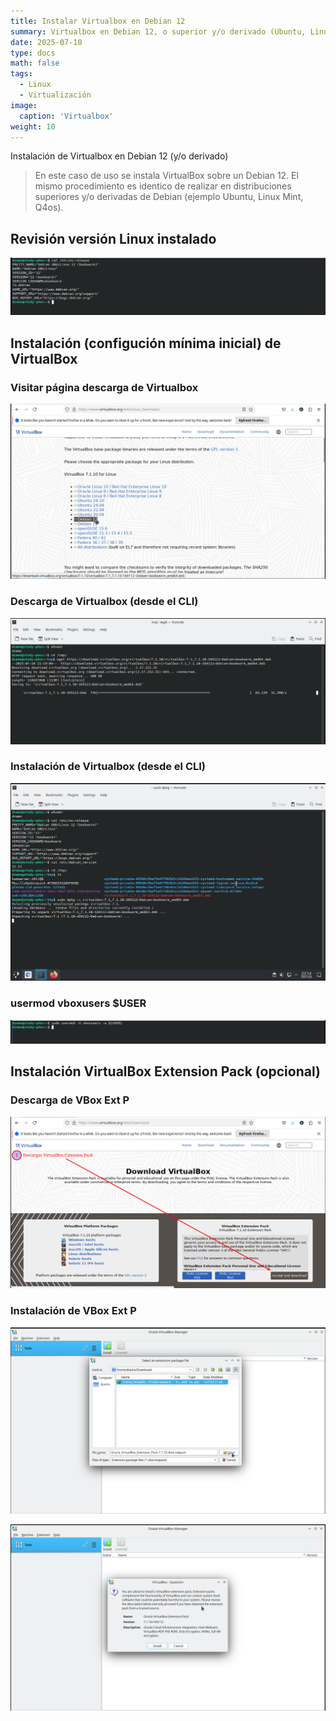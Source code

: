 ```yaml
---
title: Instalar Virtualbox en Debian 12
summary: Virtualbox en Debian 12, o superior y/o derivado (Ubuntu, Linux Mint, etc)
date: 2025-07-10
type: docs
math: false
tags:
  - Linux
  - Virtualización
image:
  caption: 'Virtualbox'
weight: 10
---
```


Instalación de Virtualbox en Debian 12 (y/o derivado)

> En este caso de uso se instala VirtualBox sobre un Debian 12. El mismo procedimiento es identico de realizar en distribuciones superiores y/o derivadas de Debian (ejemplo Ubuntu, Linux Mint, Q4os).
>

## Revisión versión Linux instalado

![revisión linux instalado en el sistema](selection_027.png)

## Instalación (configución mínima inicial) de VirtualBox

### Visitar página descarga de Virtualbox

![URL download Virtualbox](selection_028.png)

### Descarga de Virtualbox (desde el CLI)

![wget virtualbox .deb](selection_029.png)

### Instalación de Virtualbox (desde el CLI)

![instalar virtualbox (CLI >> dpkg)](virtualbox-install.png)

### usermod vboxusers $USER

![$USER al grupo vboxusers](selection_031.png)

## Instalación VirtualBox Extension Pack (opcional)

### Descarga de VBox Ext P

![Descargar VirtualBox Extension Pack - (CLI)](selection_033.png)

### Instalación de VBox Ext P

![Abrir/cargar instalador Vbox. Ext. P.](selection_036.png)

![Instalación de Vbox. Ext. P.](selection_035.png)
